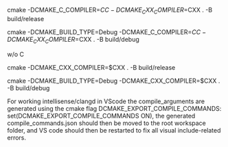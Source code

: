 cmake -DCMAKE_C_COMPILER=$CC -DCMAKE_CXX_COMPILER=$CXX . -B build/release

cmake -DCMAKE_BUILD_TYPE=Debug -DCMAKE_C_COMPILER=$CC -DCMAKE_CXX_COMPILER=$CXX . -B build/debug


w/o C

cmake -DCMAKE_CXX_COMPILER=$CXX . -B build/release

cmake -DCMAKE_BUILD_TYPE=Debug -DCMAKE_CXX_COMPILER=$CXX . -B build/debug

For working intellisense/clangd in VScode the compile_arguments are generated using the cmake flag DCMAKE_EXPORT_COMPILE_COMMANDS: set(DCMAKE_EXPORT_COMPILE_COMMANDS ON),
the generated compile_commands.json should then be moved to the root workspace folder, and VS code should then be restarted to fix all visual include-related errors.